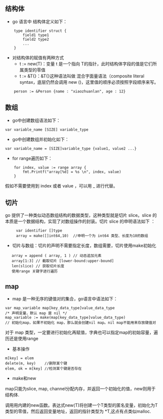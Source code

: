 ## 结构体

* go 语言中 结构体定义如下：

```
    type identifier struct {
        field1 type1
        field2 type2
        ...
    }
```

* 对结构体的赋值有两种方式 
    * t := new(T)：变量 t 是一个指向 T的指针，此时结构体字段的值是它们所属类型的零值
    * t := &T{}：&T{}这种语法叫做 混合字面量语法（composite literal syntax，底层仍然会调用 new ()，这里值的顺序必须按照字段顺序来写。
```
    person := &Person {name : "xiaozhuanlan", age : 12}
```

## 数组

* go中创建数组语法如下：
```
var variable_name [SIZE] variable_type
```

* go中创建数组并初始化如下：
```
var variable_name = [SIZE]variable_type {value1, value2 ...}
```

* for range遍历如下：
```
    for index, value := range array {
        fmt.Printf("array[%d] = %s \n", index, value)
    }
```
假如不需要使用到 index 或者 value ，可以用 _ 进行代替。

## 切片

go 提供了一种类似动态数组结构的数据类型，这种类型就是切片 slice。slice 的本质是一个数据结构，实现了对数组操作的封装。切片 slice 的申明语法如下 ：
```
     var identifier []type
     array = make([]int64,10)  //申明一个为 int64 类型、长度为10的数组
```

* 切片与数组：切片的声明不需要指定长度，数组需要，切片使用make初始化

```
   array = append ( array, 1 ) // 动态追加元素
   array[1:3] // 截取切片 [lower-bound:upper-bound]
   len(slice) // 获取切片长度
   使用range 关键字进行遍历

```

## map

* map 是一种无序的键值对的集合，go语言中语法如下：

```
var map_variable map[key_data_type]value_data_type   
/* 声明变量，默认 map 是 nil */
map_variable := make(map[key_data_type]value_data_type)
// 初始化map，如果不初始化 map，那么就会创建nil map。nil map不能用来存放键值对
```   
对于 map 类型，一定要进行初始化再赋值，字典也可以指定map的初始容量，遍历还是使用range

* 基本操作

```
m[key] = elem
delete(m, key)    //删除某个键
elem, ok = m[key] //检测某个键是否存在
```

* make和new

map只能为slice, map, channel分配内存，并返回一个初始化的值，new则用于结构体.

调用用内建的new函数。表达式new(T)将创建一个T类型的匿名变量，初始化为T类型的零值，然后返回变量地址，返回的指针类型为 *T,这点有点类似malloc. 